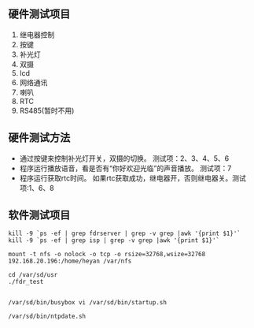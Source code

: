 ## 硬件测试项目
 1. 继电器控制
 2. 按键
 3. 补光灯
 4. 双摄
 5. lcd
 6. 网络通讯
 7. 喇叭
 8. RTC
 9. RS485(暂时不用)

## 硬件测试方法
 - 通过按键来控制补光灯开关，双摄的切换。 测试项：2、3、4、5、6
 - 程序运行播放语音，看是否有“你好欢迎光临”的声音播放。 测试项：7
 - 程序运行获取rtc时间。 如果rtc获取成功，继电器开，否则继电器关。测试项:1、6、8
 

## 软件测试项目
	kill -9 `ps -ef | grep fdrserver | grep -v grep |awk '{print $1}'`
	kill -9 `ps -ef | grep isp | grep -v grep |awk '{print $1}'`
	
	mount -t nfs -o nolock -o tcp -o rsize=32768,wsize=32768 192.168.20.196:/home/heyan /var/nfs
	
	cd /var/sd/usr
	./fdr_test
	
	
	/var/sd/bin/busybox vi /var/sd/bin/startup.sh
	
	/var/sd/bin/ntpdate.sh
